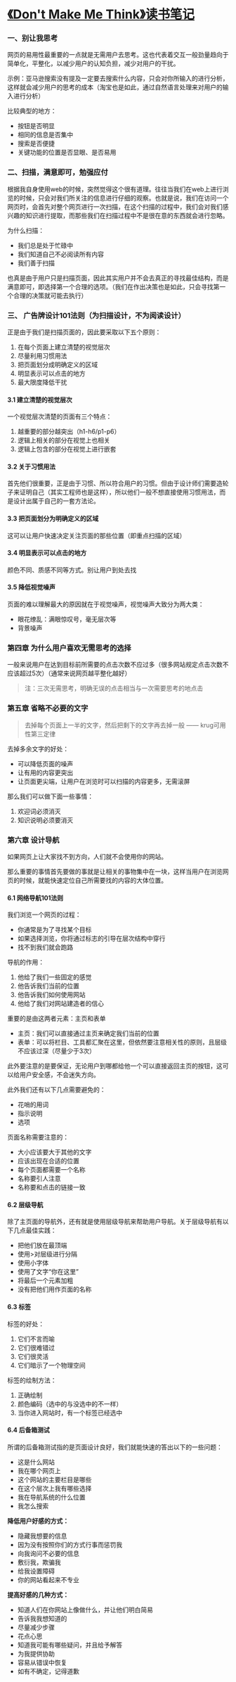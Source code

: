 # [《Don't Make Me Think》读书笔记](https://github.com/srtian/Blog/issues/2)

### 一、别让我思考
网页的易用性最重要的一点就是无需用户去思考。这也代表着交互一般劲量趋向于简单化，平整化，以减少用户的认知负担，减少对用户的干扰。

示例：亚马逊搜索没有提及一定要去搜索什么内容，只会对你所输入的进行分析，这样就会减少用户的思考的成本（淘宝也是如此，通过自然语言处理来对用户的输入进行分析）

比较典型的地方：
- 按钮是否明显
- 相同的信息是否集中
- 搜索是否便捷
- 关键功能的位置是否显眼、是否易用

### 二、扫描，满意即可，勉强应付
根据我自身使用web的时候，突然觉得这个很有道理。往往当我们在web上进行浏览的时候，只会对我们所关注的信息进行仔细的观察。也就是说，我们在访问一个网页时，会首先对整个网页进行一次扫描，在这个扫描的过程中，我们会对我们感兴趣的知识进行提取，而那些我们在扫描过程中不是很在意的东西就会进行忽略。

为什么扫描：
- 我们总是处于忙碌中
- 我们知道自己不必阅读所有内容
- 我们善于扫描

也真是由于用户只是扫描页面，因此其实用户并不会去真正的寻找最佳结构，而是满意即可，即选择第一个合理的选项。（我们在作出决策也是如此，只会寻找第一个合理的决策就可能去执行）


### 三、 广告牌设计101法则（为扫描设计，不为阅读设计）
正是由于我们是扫描页面的，因此要采取以下五个原则：
1. 在每个页面上建立清楚的视觉层次
2. 尽量利用习惯用法
3. 把页面划分成明确定义的区域
4. 明显表示可以点击的地方
5. 最大限度降低干扰

#### 3.1 建立清楚的视觉层次
一个视觉层次清楚的页面有三个特点：
1. 越重要的部分越突出（h1-h6/p1-p6）
2. 逻辑上相关的部分在视觉上也相关
3. 逻辑上包含的部分在视觉上进行嵌套


#### 3.2 关于习惯用法
首先他们很重要，正是由于习惯、所以符合用户的习惯。但由于设计师们需要造轮子来证明自己（其实工程师也是这样），所以他们一般不想直接使用习惯用法，而是设计出属于自己的一套方法论。

#### 3.3 把页面划分为明确定义的区域
这可以让用户快速决定关注页面的那些位置（即重点扫描的区域）

#### 3.4 明显表示可以点击的地方
颜色不同、质感不同等方式。别让用户到处去找

#### 3.5 降低视觉噪声
页面的难以理解最大的原因就在于视觉噪声，视觉噪声大致分为两大类：
- 眼花缭乱：满眼惊叹号，毫无层次等
- 背景噪声

### 第四章 为什么用户喜欢无需思考的选择
一般来说用户在达到目标前所需要的点击次数不应过多（很多网站规定点击次数不应该超过5次）（通常来说网页越平整化越好）

> 注：三次无需思考，明确无误的点击相当与一次需要思考的地点击

### 第五章 省略不必要的文字
> 去掉每个页面上一半的文字，然后把剩下的文字再去掉一般 —— krug可用性第三定律

去掉多余文字的好处：
- 可以降低页面的噪声
- 让有用的内容更突出
- 让页面更尖端，让用户在浏览时可以扫描的内容更多，无需滚屏

那么我们可以做下面一些事情：
1. 欢迎词必须消灭
2. 知识说明必须要消灭

### 第六章 设计导航
如果网页上让大家找不到方向，人们就不会使用你的网站。

那么重要的事情首先要做的事就是让相关的事物集中在一块，这样当用户在浏览网页的时候，就能快速定位自己所需要找的内容的大体位置。

#### 6.1 网络导航101法则
我们浏览一个网页的过程：
- 你通常是为了寻找某个目标
- 如果选择浏览，你将通过标志的引导在层次结构中穿行
- 找不到我们就会跑路

导航的作用：
1. 他给了我们一些固定的感觉
2. 他告诉我们当前的位置
3. 他告诉我们如何使用网站
4. 他给了我们对网站建造者的信心

重要的是由这两者元素：主页和表单
- 主页：我们可以直接通过主页来确定我们当前的位置
- 表单：可以将栏目、工具都汇聚在这里，但依然要注意相关性的原则，且层级不应该过深（尽量少于3次）

此外要注意的是要保证，无论用户到哪都给他一个可以直接返回主页的按钮，这可以给用户安全感，不会迷失方向。

此外我们还有以下几点需要避免的：
- 花哨的用词
- 指示说明
- 选项

页面名称需要注意的：
- 大小应该要大于其他的文字
- 应该出现在合适的位置
- 每个页面都需要一个名称
- 名称要引人注意
- 名称要和点击的链接一致

#### 6.2 层级导航
除了主页面的导航外，还有就是使用层级导航来帮助用户导航。关于层级导航有以下几点最佳实践：
- 把他们放在最顶端
- 使用>对层级进行分隔
- 使用小字体
- 使用了文字“你在这里”
- 将最后一个元素加粗
- 没有把他们用作页面的名称

#### 6.3 标签
标签的好处：
1. 它们不言而喻
2. 它们很难错过
3. 它们很灵活
4. 它们暗示了一个物理空间

标签的绘制方法：
1. 正确绘制
2. 颜色编码（选中的与没选中的不一样）
3. 当你进入网站时，有一个标签已经选中

#### 6.4 后备箱测试
所谓的后备箱测试指的是页面设计良好，我们就能快速的答出以下的一些问题：
- 这是什么网站
- 我在哪个网页上
- 这个网站的主要栏目是哪些
- 在这个层次上我有哪些选择
- 我在导航系统的什么位置
- 我怎么搜索

**降低用户好感的方式：**
- 隐藏我想要的信息
- 因为没有按照你们的方式行事而惩罚我
- 向我询问不必要的信息
- 敷衍我，欺骗我
- 给我设置障碍
- 你的网站看起来不专业

**提高好感的几种方式：**
- 知道人们在你网站上像做什么，并让他们明白简易
- 告诉我我想知道的
- 尽量减少步骤
- 花点心思
- 知道我可能有哪些疑问，并且给予解答
- 为我提供协助
- 容易从错误中恢复
- 如有不确定，记得道歉
